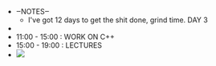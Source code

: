 - ‒NOTES‒ 
    - I've got 12 days to get the shit done, grind time. DAY 3
- 
- 11:00 - 15:00 : WORK ON C++
- 15:00 - 19:00 : LECTURES
- ![](local://C:/Users/malac/remnote/Malachy_O'Connor/files/q848PwI-fMtG8ZP9CHlEXDjwA0sxy4xHx9kFxaM9Y18kNbZdXanBaDAah5ly1X5NriZo_OOt1gLdUukSRUhKbRu56RvsZxJ8SImOe4UIccYYoOb6ATcnv95HG-ohq6X-.png) 
